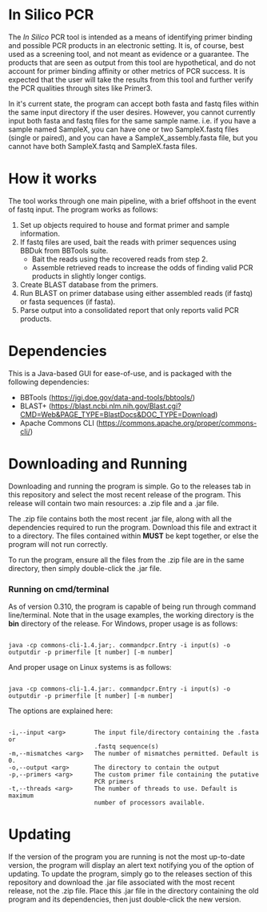 # In Silico PCR

The *In Silico* PCR tool is intended as a means of identifying primer binding and possible PCR products in an electronic setting. It is, of course, best used as a screening tool, and not meant as evidence or a guarantee. The products that are seen as output from this tool are hypothetical, and do not account for primer binding affinity or other metrics of PCR success. It is expected that the user will take the results from this tool and further verify the PCR qualities through sites like Primer3.

In it's current state, the program can accept both fasta and fastq files within the same input directory if the user desires. However, you cannot currently input both fasta and fastq files for the same sample name. i.e. if you have a sample named SampleX, you can have one or two SampleX.fastq files (single or paired), and you can have a SampleX_assembly.fasta file, but you cannot have both SampleX.fastq and SampleX.fasta files. 

# How it works

The tool works through one main pipeline, with a brief offshoot in the event of fastq input. The program works as follows:

1. Set up objects required to house and format primer and sample information. 
2. If fastq files are used, bait the reads with primer sequences using BBDuk from BBTools suite. 
    - Bait the reads using the recovered reads from step 2. 
    - Assemble retrieved reads to increase the odds of finding valid PCR products in slightly longer contigs. 
3. Create BLAST database from the primers. 
4. Run BLAST on primer database using either assembled reads (if fastq) or fasta sequences (if fasta). 
5. Parse output into a consolidated report that only reports valid PCR products. 

# Dependencies

This is a Java-based GUI for ease-of-use, and is packaged with the following dependencies:
- BBTools (https://jgi.doe.gov/data-and-tools/bbtools/)
- BLAST+ (https://blast.ncbi.nlm.nih.gov/Blast.cgi?CMD=Web&PAGE_TYPE=BlastDocs&DOC_TYPE=Download)
- Apache Commons CLI (https://commons.apache.org/proper/commons-cli/)

# Downloading and Running

Downloading and running the program is simple. Go to the releases tab in this repository and select the most recent release of the program. This release will contain two main resources: a .zip file and a .jar file. 

The .zip file contains both the most recent .jar file, along with all the dependencies required to run the program. Download this file and extract it to a directory. The files contained within **MUST** be kept together, or else the program will not run correctly. 

To run the program, ensure all the files from the .zip file are in the same directory, then simply double-click the .jar file.

### Running on cmd/terminal

As of version 0.310, the program is capable of being run through command line/terminal. Note that in the usage examples, the working directory is the **bin** directory of the release. For Windows, proper usage is as follows:

```

java -cp commons-cli-1.4.jar;. commandpcr.Entry -i input(s) -o outputdir -p primerfile [t number] [-m number]

```

And proper usage on Linux systems is as follows:

```

java -cp commons-cli-1.4.jar:. commandpcr.Entry -i input(s) -o outputdir -p primerfile [t number] [-m number]

```

The options are explained here:

```

-i,--input <arg>        The input file/directory containing the .fasta or
                        .fastq sequence(s)
-m,--mismatches <arg>   The number of mismatches permitted. Default is 0.
-o,--output <arg>       The directory to contain the output
-p,--primers <arg>      The custom primer file containing the putative
                        PCR primers
-t,--threads <arg>      The number of threads to use. Default is maximum
                        number of processors available.

```

# Updating

If the version of the program you are running is not the most up-to-date version, the program will display an alert text notifying you of the option of updating. To update the program, simply go to the releases section of this repository and download the .jar file associated with the most recent release, not the .zip file. Place this .jar file in the directory containing the old program and its dependencies, then just double-click the new version. 
